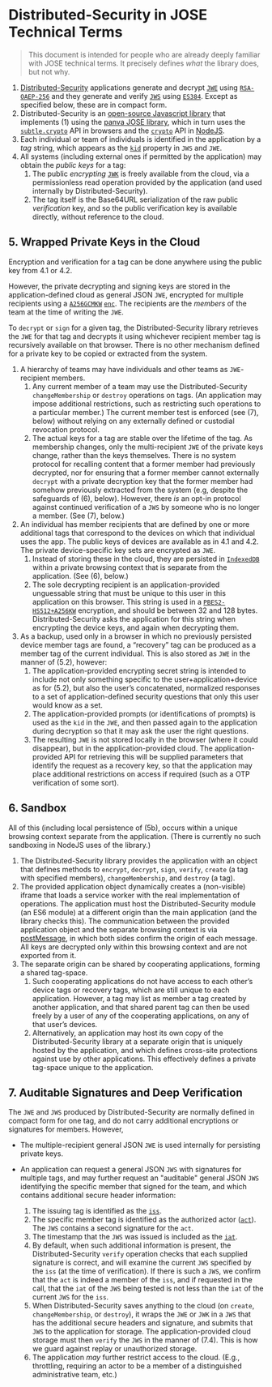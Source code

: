 # Distributed-Security in JOSE Technical Terms

> This document is intended for people who are already deeply familiar with JOSE technical terms. It precisely defines *what* the library does, but not why.

1. [Distributed-Security](https://kilroy-code.github.io/distributed-security/) applications generate and decrypt [`JWE`](https://www.rfc-editor.org/rfc/rfc7516) using [`RSA-OAEP-256`](https://datatracker.ietf.org/doc/html/rfc7518#section-4.3) and they generate and verify [`JWS`](https://datatracker.ietf.org/doc/html/rfc7515) using [`ES384`](https://datatracker.ietf.org/doc/html/rfc7518#section-3.4). Except as specified below, these are in compact form.
2. Distributed-Security is an [open-source Javascript library](https://github.com/kilroy-code/distributed-security) that implements (1) using the [panva JOSE library](https://www.npmjs.com/package/jose), which in turn uses the [`subtle.crypto`](https://developer.mozilla.org/en-US/docs/Web/API/SubtleCrypto) API in browsers and the [`crypto`](https://nodejs.org/docs/latest/api/crypto.html) API in [NodeJS](https://nodejs.org/).
3. Each individual or team of individuals is identified in the application by a *tag* string, which appears as the [`kid`](https://datatracker.ietf.org/doc/html/rfc7515#section-4.1.4) property in `JWS` and `JWE`.
4. All systems (including external ones if permitted by the application) may obtain the *public keys* for a tag:
   1. The public *encrypting* [`JWK`](https://datatracker.ietf.org/doc/html/rfc7517) is freely available from the cloud, via a permissionless read operation provided by the application (and used internally by Distributed-Security).
   2. The tag itself is the Base64URL serialization of the raw public *verification* key, and so the public verification key is available directly, without reference to the cloud.

## 5. Wrapped Private Keys in the Cloud

Encryption and verification for a tag can be done anywhere using the public key from 4.1 or 4.2.

However, the private decrypting and signing keys are stored in the application-defined cloud as general JSON `JWE`, encrypted for multiple recipients using a [`A256GCMKW`](https://datatracker.ietf.org/doc/html/rfc7518#section-4.7) [`enc`](https://datatracker.ietf.org/doc/html/rfc7516#section-4.1.2). The recipients are the *members* of the team at the time of writing the `JWE`.

To `decrypt` or `sign` for a given tag, the Distributed-Security library retrieves the `JWE` for that tag and decrypts it using whichever recipient member tag is recursively available on that browser. There is no other mechanism defined for a private key to be copied or extracted from the system.

  1. A hierarchy of teams may have individuals and other teams as `JWE`-recipient members.  
     1. Any current member of a team may use the Distributed-Security `changeMembership` or `destroy` operations on tags.  (An application may impose additional restrictions, such as restricting such operations to a particular member.) The current member test is enforced (see (7), below) without relying on any externally defined or custodial revocation protocol. 
     2. The actual keys for a tag are stable over the lifetime of the tag. As membership changes, only the multi-recipient `JWE` of the private keys change, rather than the keys themselves. There is no system protocol for recalling content that a former member had previously decrypted, nor for ensuring that a former member cannot externally `decrypt` with a private decryption key that the former member had somehow previously extracted from the system (e.g, despite the safeguards of (6), below). However, there *is* an opt-in protocol against continued verification of a `JWS` by someone who is no longer a member. (See (7), below.)
  2. An individual has member recipients that are defined by one or more additional tags that correspond to the devices on which that individual uses the app. The public keys of devices are available as in 4.1 and 4.2. The private device-specific key sets are encrypted as `JWE`.
     1. Instead of storing these in the cloud, they are persisted in [`IndexedDB`](https://developer.mozilla.org/en-US/docs/Web/API/IndexedDB_API) within a private browsing context that is separate from the application. (See (6), below.)
     2. The sole decrypting recipient is an application-provided unguessable string that must be unique to this user in this application on this browser. This string is used in a [`PBES2-HS512+A256KW`](https://datatracker.ietf.org/doc/html/rfc7518#section-4.8) encryption, and should be between 32 and 128 bytes. Distributed-Security asks the application for this string when encrypting the device keys, and again when decrypting them.
  3. As a backup, used only in a browser in which no previously persisted device member tags are found, a “recovery” tag can be produced as a member tag of the current individual. This is also stored as `JWE` in the manner of (5.2), however:
     1. The application-provided encrypting secret string is intended to include not only something specific to the user+application+device as for (5.2), but also the user’s concatenated, normalized responses to a set of application-defined security questions that only this user would know as a set.
     2. The application-provided prompts (or identifications of prompts) is used as the `kid` in the `JWE`, and then passed again to the application during decryption so that it may ask the user the right questions.
     3. The resulting `JWE` is not stored locally in the browser (where it could disappear), but in the application-provided cloud. The application-provided API for retrieving this will be supplied parameters that identify the request as a recovery key, so that the application may place additional restrictions on access if required (such as a OTP verification of some sort).

## 6. Sandbox

All of this (including local persistence of (5b), occurs within a unique browsing context separate from the application. (There is currently no such sandboxing in NodeJS uses of the library.)

   1. The Distributed-Security library provides the application with an object that defines methods to `encrypt`, `decrypt`, `sign`, `verify`, `create` (a tag with specified members), `changeMembership`, and `destroy` (a tag).
   2. The provided application object dynamically creates a (non-visible) iframe that loads a service worker with the real implementation of operations. The application must host the Distributed-Security module (an ES6 module) at a different origin than the main application (and the library checks this). The communication between the provided application object and the separate browsing context is via [postMessage](https://developer.mozilla.org/en-US/docs/Web/API/Worker/postMessage), in which both sides confirm the origin of each message. All keys are decrypted only within this browsing context and are not exported from it.
   3. The separate origin can be shared by cooperating applications, forming a shared tag-space. 
      1. Such cooperating applications do not have access to each other’s device tags or recovery tags, which are still unique to each application. However, a tag may list as member a tag created by another application, and that shared parent tag can then be used freely by a user of any of the cooperating applications, on any of that user’s devices. 
      2. Alternatively, an application may host its own copy of the Distributed-Security library at a separate origin that is uniquely hosted by the application, and which defines cross-site protections against use by other applications. This effectively defines a private tag-space unique to the application.

## 7. Auditable Signatures and Deep Verification

The `JWE` and `JWS` produced by Distributed-Security are normally defined in compact form for one tag, and do not carry additional encryptions or signatures for members. However,

- The multiple-recipient general JSON `JWE` is used internally for persisting private keys.
- An application can request a general JSON `JWS` with signatures for multiple tags, and may further request an "auditable" general JSON `JWS` identifying the specific member that signed for the team, and which contains additional secure header information:

   1. The issuing tag is identified as the [`iss`](https://www.rfc-editor.org/rfc/rfc7519.html#section-4.1.1).
   2. The specific member tag is identified as the authorized actor ([`act`](https://www.rfc-editor.org/rfc/rfc8693.html#section-4.1)). The `JWS` contains a second signature for the `act`.
   3. The timestamp that the `JWS` was issued is included as the [`iat`](https://www.rfc-editor.org/rfc/rfc7519.html#section-4.1.6).
   4. By default, when such additional information is present, the Distributed-Security `verify` operation checks that each supplied signature is correct, and will examine the current `JWS` specified by the `iss` (at the time of verification). If there is such a `JWS`, we confirm that the `act` is indeed a member of the `iss`, and if requested in the call, that the `iat` of the `JWS` being tested is not less than the `iat` of the current `JWS` for the `iss`. 
   5. When Distributed-Security saves anything to the cloud (on `create`, `changeMembership`, or `destroy`), it wraps the `JWE` or `JWK` in a `JWS` that has the additional secure headers and signature, and submits that `JWS` to the application for storage. The application-provided cloud storage must then `verify` the `JWS` in the manner of (7.4). This is how we guard against replay or unauthorized storage.
   6. The application *may* further restrict access to the cloud. (E.g., throttling, requiring an actor to be a member of a distinguished administrative team, etc.)
